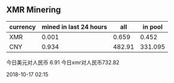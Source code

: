 ## XMR Minering

|currency|mined in last 24 hours|all|in pool|
|---|---|---|---|
|XMR|0.001|0.659|0.452|
|CNY|0.934|482.91|331.095|

今日美元对人民币 6.91	今日xmr对人民币732.82


2018-10-17 02:15